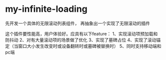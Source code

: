 # my-infinite-loading
先开发一个具体的无限滚动列表组件，
再抽象出一个实现了无限滚动的插件

这个插件要性能高，用户体验好。应具有以下feature：
1、实现滚动项预加载和防抖动
2、对有大量滚动项的场景做了优化
3、实现了墓碑占位
4、实现了滚动锚定（当窗口大小发生改变时或设备翻转时或墓碑被替换时）
5、同时支持移动端和pc端
